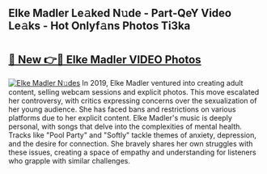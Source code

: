 ## Elke Madler Le𝚊ked N𝚞de - Part-QeY Video Le𝚊ks - Hot Onlyf𝚊ns Photos Ti3ka

# <h2><a href="http://ac20890.deff.icu/?id=Elke+Madler">🔗 New 👉🔴 Elke Madler VIDEO Photos</a></h2>

[![Elke Madler N𝚞des](https://i.imgur.com/rIISA9y.gif)](http://ac20890.deff.icu/?id=Elke+Madler)
In 2019, Elke Madler ventured into creating adult content, selling webcam sessions and explicit photos. This move escalated her controversy, with critics expressing concerns over the sexualization of her young audience. She has faced bans and restrictions on various platforms due to her explicit content. Elke Madler's music is deeply personal, with songs that delve into the complexities of mental health. Tracks like "Pool Party" and "Softly" tackle themes of anxiety, depression, and the desire for connection. She bravely shares her own struggles with these issues, creating a space of empathy and understanding for listeners who grapple with similar challenges.
